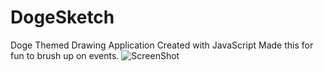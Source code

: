 # DogeSketch
Doge Themed Drawing Application Created with JavaScript
Made this for fun to brush up on events. 
![ScreenShot](https://goo.gl/photos/dEbxFJ6NzPpUT58e8 "DogeSketch")
